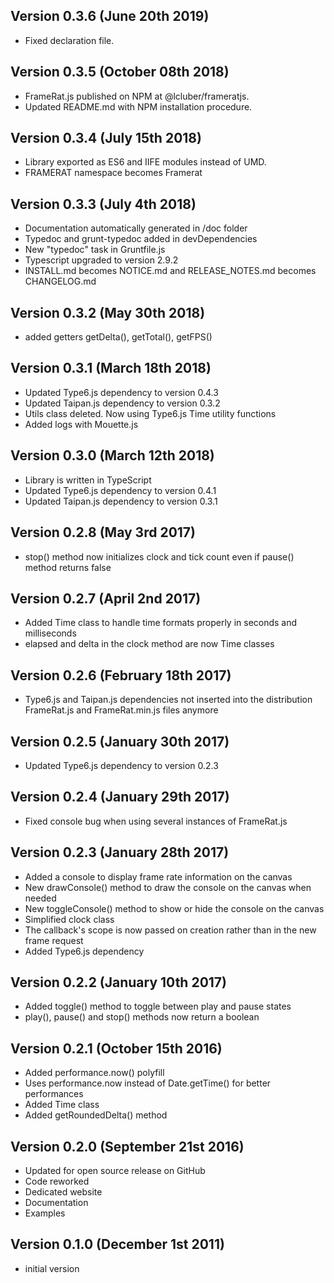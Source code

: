 Version 0.3.6 (June 20th 2019)
-----------------------------
 * Fixed declaration file.

Version 0.3.5 (October 08th 2018)
-----------------------------
 * FrameRat.js published on NPM at @lcluber/frameratjs.
 * Updated README.md with NPM installation procedure.

Version 0.3.4 (July 15th 2018)
------------------------------
 * Library exported as ES6 and IIFE modules instead of UMD.
 * FRAMERAT namespace becomes Framerat

Version 0.3.3 (July 4th 2018)
------------------------------
 * Documentation automatically generated in /doc folder
 * Typedoc and grunt-typedoc added in devDependencies
 * New "typedoc" task in Gruntfile.js
 * Typescript upgraded to version 2.9.2
 * INSTALL.md becomes NOTICE.md and RELEASE_NOTES.md becomes CHANGELOG.md

Version 0.3.2 (May 30th 2018)
------------------------------
 * added getters getDelta(), getTotal(), getFPS()

Version 0.3.1 (March 18th 2018)
------------------------------
 * Updated Type6.js dependency to version 0.4.3
 * Updated Taipan.js dependency to version 0.3.2
 * Utils class deleted. Now using Type6.js Time utility functions
 * Added logs with Mouette.js

Version 0.3.0 (March 12th 2018)
------------------------------
 * Library is written in TypeScript
 * Updated Type6.js dependency to version 0.4.1
 * Updated Taipan.js dependency to version 0.3.1

Version 0.2.8 (May 3rd 2017)
------------------------------
 * stop() method now initializes clock and tick count even if pause() method returns false

Version 0.2.7 (April 2nd 2017)
------------------------------
 * Added Time class to handle time formats properly in seconds and milliseconds
 * elapsed and delta in the clock method are now Time classes

Version 0.2.6 (February 18th 2017)
------------------------------
 * Type6.js and Taipan.js dependencies not inserted into the distribution FrameRat.js and FrameRat.min.js files anymore

Version 0.2.5 (January 30th 2017)
------------------------------
 * Updated Type6.js dependency to version 0.2.3

Version 0.2.4 (January 29th 2017)
------------------------------
 * Fixed console bug when using several instances of FrameRat.js

Version 0.2.3 (January 28th 2017)
------------------------------
 * Added a console to display frame rate information on the canvas
 * New drawConsole() method to draw the console on the canvas when needed
 * New toggleConsole() method to show or hide the console on the canvas
 * Simplified clock class
 * The callback's scope is now passed on creation rather than in the new frame request
 * Added Type6.js dependency

Version 0.2.2 (January 10th 2017)
------------------------------
 * Added toggle() method to toggle between play and pause states
 * play(), pause() and stop() methods now return a boolean

Version 0.2.1 (October 15th 2016)
------------------------------
 * Added performance.now() polyfill
 * Uses performance.now instead of Date.getTime() for better performances
 * Added Time class
 * Added getRoundedDelta() method

Version 0.2.0 (September 21st 2016)
------------------------------
 * Updated for open source release on GitHub
 * Code reworked
 * Dedicated website
 * Documentation
 * Examples

Version 0.1.0 (December 1st 2011)
-----------------------------
 * initial version
